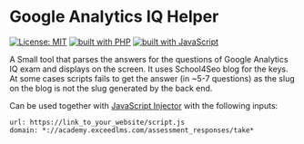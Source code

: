 # Google Analytics IQ Helper

[![License: MIT](https://img.shields.io/badge/License-MIT-green.svg)](https://opensource.org/licenses/MIT) [![built with PHP](https://img.shields.io/badge/built%20with-PHP-8892be.svg)](https://www.php.net/)
[![built with JavaScript](https://img.shields.io/badge/built%20with-JavaScript-f7df1e.svg)](https://www.javascript.com/)


A Small tool that parses the answers for the questions of Google Analytics IQ exam and displays on the screen. It uses School4Seo blog for the keys. At some cases scripts fails to get the answer (in ~5-7 questions) as the slug on the blog is not the slug generated by the back end.

Can be used together with [JavaScript Injector](https://chrome.google.com/webstore/detail/javascript-injector/djnjegpffahmfpjdlkciiecmeaebghlk?hl=en) with the following inputs:

```
url: https://link_to_your_website/script.js
domain: *://academy.exceedlms.com/assessment_responses/take*
```
